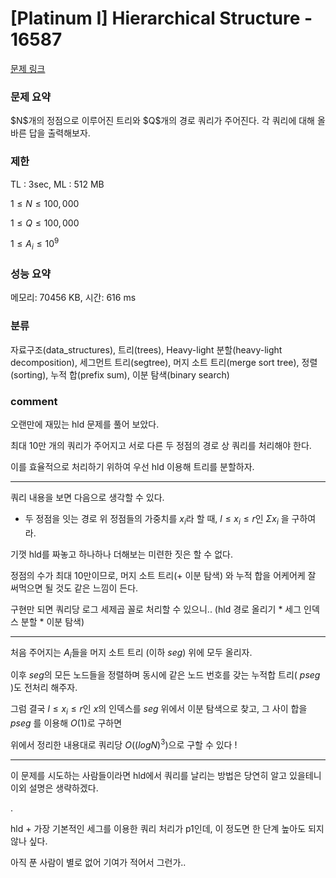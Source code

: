 
# [Platinum I] Hierarchical Structure - 16587

[문제 링크](https://www.acmicpc.net/problem/16587)

### 문제 요약

<p> $N$개의 정점으로 이루어진 트리와 $Q$개의 경로 쿼리가 주어진다. 각 쿼리에 대해 올바른 답을 출력해보자. </p>

### 제한

TL : 3sec, ML : 512 MB

$1 ≤ N ≤ 100,000$

$1 ≤ Q ≤ 100,000$

$1 ≤ A_i ≤ 10^9$

### 성능 요약

메모리: 70456 KB, 시간: 616 ms

### 분류

자료구조(data_structures), 트리(trees), Heavy-light 분할(heavy-light decomposition), 세그먼트 트리(segtree), 머지 소트 트리(merge sort tree), 
정렬(sorting), 누적 합(prefix sum), 이분 탐색(binary search)

### comment

오랜만에 재밌는 hld 문제를 풀어 보았다.

최대 10만 개의 쿼리가 주어지고 서로 다른 두 정점의 경로 상 쿼리를 처리해야 한다.

이를 효율적으로 처리하기 위하여 우선 hld 이용해 트리를 분할하자.

-----------------------------------------------------------------------------------------------------------------------------------------------------------------------

쿼리 내용을 보면 다음으로 생각할 수 있다.

* 두 정점을 잇는 경로 위 정점들의 가중치를 $x_i$라 할 때, $l ≤ x_i ≤ r$인 $Σx_i$ 을 구하여라.

기껏 hld를 짜놓고 하나하나 더해보는 미련한 짓은 할 수 없다.

정점의 수가 최대 10만이므로, 머지 소트 트리(+ 이분 탐색) 와 누적 합을 어케어케 잘 써먹으면 될 것도 같은 느낌이 든다.

구현만 되면 쿼리당 로그 세제곱 꼴로 처리할 수 있으니.. (hld 경로 올리기 * 세그 인덱스 분할 * 이분 탐색)

-----------------------------------------------------------------------------------------------------------------------------------------------------------------------

처음 주어지는 $A_i$들을 머지 소트 트리 (이하 $seg$) 위에 모두 올리자.

이후 $seg$의 모든 노드들을 정렬하며 동시에 같은 노드 번호를 갖는 누적합 트리( $pseg$ )도 전처리 해주자.

그럼 결국 $l ≤ x_i ≤ r$인 $x$의 인덱스를 $seg$ 위에서 이분 탐색으로 찾고, 그 사이 합을 $pseg$ 를 이용해 $O(1)$로 구하면

위에서 정리한 내용대로 쿼리당 $O((logN)^3)$으로 구할 수 있다 !

-----------------------------------------------------------------------------------------------------------------------------------------------------------------------

이 문제를 시도하는 사람들이라면 hld에서 쿼리를 날리는 방법은 당연히 알고 있을테니 이외 설명은 생략하겠다.

.

hld + 가장 기본적인 세그를 이용한 쿼리 처리가 p1인데, 이 정도면 한 단계 높아도 되지 않나 싶다.

아직 푼 사람이 별로 없어 기여가 적어서 그런가..
